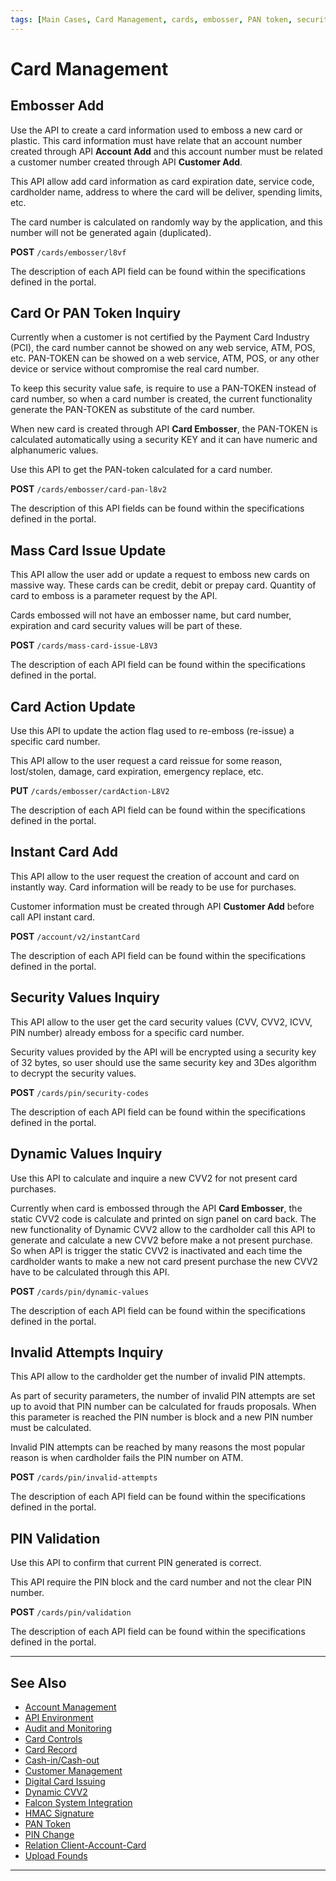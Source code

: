 ```yaml
---
tags: [Main Cases, Card Management, cards, embosser, PAN token, security-codes, PIN]
---
```


# Card Management

## Embosser Add

Use the API to create a card information used to emboss a new card or plastic. This card information must have relate that an account number created through API **Account Add** and this account number must be related a customer number created through API **Customer Add**.

This API allow add card information as card expiration date, service code, cardholder name, address to where the card will be deliver, spending limits, etc.

The card number is calculated on randomly way by the application, and this number will not be generated again (duplicated).

**POST** `/cards/embosser/l8vf`

The description of each API field can be found within the specifications defined in the portal.

## Card Or PAN Token Inquiry

Currently when a customer is not certified by the Payment Card Industry (PCI), the card number cannot be showed on any web service, ATM, POS, etc. PAN-TOKEN can be showed on a web service, ATM, POS, or any other device or service without compromise the real card number.

To keep this security value safe, is require to use a PAN-TOKEN instead of card number, so when a card number is created, the current functionality generate the PAN-TOKEN as substitute of the card number. 

When new card is created through API **Card Embosser**, the PAN-TOKEN is calculated automatically using a security KEY and it can have numeric and alphanumeric values.

Use this API to get the PAN-token calculated for a card number.

**POST** `/cards/embosser/card-pan-l8v2`

The description of this API fields can be found within the specifications defined in the portal.

## Mass Card Issue Update

This API allow the user add or update a request to emboss new cards on massive way. These cards can be credit, debit or prepay card. Quantity of card to emboss is a parameter request by the API.

Cards embossed will not have an embosser name, but card number, expiration and card security values will be part of these.

**POST** `/cards/mass-card-issue-L8V3`

The description of each API field can be found within the specifications defined in the portal.

## Card Action Update

Use this API to update the action flag used to re-emboss (re-issue) a specific card number.

This API allow to the user request a card reissue for some reason, lost/stolen, damage, card expiration, emergency replace, etc.

**PUT** `/cards/embosser/cardAction-L8V2`

The description of each API field can be found within the specifications defined in the portal.

## Instant Card Add

This API allow to the user request the creation of account and card on instantly way. Card information will be ready to be use for purchases.

Customer information must be created through API **Customer Add** before call API instant card.

**POST** `/account/v2/instantCard`

The description of each API field can be found within the specifications defined in the portal.

## Security Values Inquiry

This API allow to the user get the card security values (CVV, CVV2, ICVV, PIN number) already emboss for a specific card number.

Security values provided by the API will be encrypted using a security key of 32 bytes, so user should use the same security key and 3Des algorithm to decrypt the security values.

**POST** `/cards/pin/security-codes`

The description of each API field can be found within the specifications defined in the portal.

## Dynamic Values Inquiry

Use this API to calculate and inquire a new CVV2 for not present card purchases.

Currently when card is embossed through the API **Card Embosser**, the static CVV2 code is calculate and printed on sign panel on card back. The new functionality of Dynamic CVV2 allow to the cardholder call this API to generate and calculate a new CVV2 before make a not present purchase. So when API is trigger the static CVV2 is inactivated and each time the cardholder wants to make a new not card present purchase the new CVV2 have to be calculated through this API.

**POST** `/cards/pin/dynamic-values`

The description of each API field can be found within the specifications defined in the portal.

## Invalid Attempts Inquiry

This API allow to the cardholder get the number of invalid PIN attempts.

As part of security parameters, the number of invalid PIN attempts are set up to avoid that PIN number can be calculated for frauds proposals. When this parameter is reached the PIN number is block and a new PIN number must be calculated.

Invalid PIN attempts can be reached by many reasons the most popular reason is when cardholder fails the PIN number on ATM.

**POST** `/cards/pin/invalid-attempts`

The description of each API field can be found within the specifications defined in the portal.

## PIN Validation

Use this API to confirm that current PIN generated is correct.

This API require the PIN block and the card number and not the clear PIN number.

**POST** `/cards/pin/validation`

The description of each API field can be found within the specifications defined in the portal.

---

## See Also

- [Account Management](?path=docs/english/main-cases/account.md)
- [API Environment](?path=docs/english/main-cases/api-environment.md)
- [Audit and Monitoring](?path=docs/english/main-cases/audit.md)
- [Card Controls](?path=docs/english/main-cases/card-controls.md)
- [Card Record](?path=docs/english/main-cases/record.md)
- [Cash-in/Cash-out](?path=docs/english/main-cases/cash-in-out.md)
- [Customer Management](?path=docs/english/main-cases/customer.md)
- [Digital Card Issuing](?path=docs/english/main-cases/digital.md)
- [Dynamic CVV2](?path=docs/english/main-cases/dynamic.md)
- [Falcon System Integration](?path=docs/english/main-cases/falcon.md)
- [HMAC Signature](?path=docs/english/main-cases/hmac.md)
- [PAN Token](?path=docs/english/main-cases/pan-token.md)
- [PIN Change](?path=docs/english/main-cases/pin-change.md)
- [Relation Client-Account-Card](?path=docs/english/main-cases/relation.md)
- [Upload Founds](?path=docs/english/main-cases/uploads.md)

---
